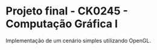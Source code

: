 # Projeto final - CK0245 - Computação Gráfica I

Implementação de um cenário simples utilizando OpenGL.
